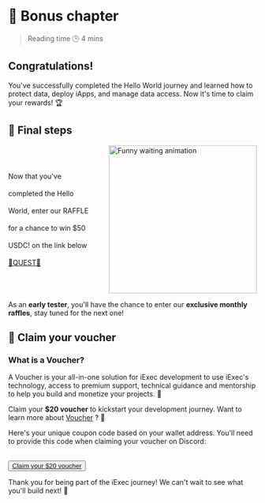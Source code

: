 # 🎉 Bonus chapter

> Reading time 🕒 4 mins

<div class="hero">
  <div class="hero-content">
    <h2>Congratulations!</h2>
    <p>You've successfully completed the Hello World journey and learned how to protect data, deploy iApps, and manage data access. Now it's time to claim your rewards! 🏆</p>
  </div>
</div>

## 🏁 Final steps

<div style="display: flex; align-items: center; gap: 2rem;">
  <div style="flex: 1;line-height: 2.5" class="p-6 space-y-4 text-lg font-medium text-center">
    Now that you've completed the Hello World, enter our RAFFLE for a chance to win $50 USDC! on the link below 
    <br>
   <a href="https://app.galxe.com/quest/iExec/GCUFEtp2kt" target="_blank">🎉QUEST🎉</a>
  </div>
  <div style="flex: 1; display: flex; justify-content: center;">
    <img src="https://media0.giphy.com/media/v1.Y2lkPTc5MGI3NjExenE3ZW42enUydnl5b2F3ZDcyNHZkdXF6bzFydjl6bmc4MzYydHRweSZlcD12MV9pbnRlcm5hbF9naWZfYnlfaWQmY3Q9Zw/g9582DNuQppxC/giphy.gif" alt="Funny waiting animation" width="300" height="300" />
  </div>
</div>

<div class="solution-note">
  <p>As an <strong>early tester</strong>, you'll have the chance to enter our <strong>exclusive monthly
raffles</strong>, stay tuned for the next one!</p>
</div>

## 🎁 Claim your voucher

<div>
  <h3>What is a Voucher?</h3>
  <p>A Voucher is your all-in-one solution for iExec development to use iExec's technology, access to premium support, technical guidance and mentorship to help you build and monetize your projects. 🚀</p>
  <p>Claim your <strong>$20 voucher</strong> to kickstart your development journey. Want to learn more about <a href="https://www.iex.ec/voucher" target="_blank">Voucher</a> ? 🎁</p>
</div>

<div class="coupon-section">
  <p>Here's your unique coupon code based on your wallet address. You'll need to provide this code when claiming your voucher on Discord:</p>
  <ClientOnly>
    <CouponCode />
  </ClientOnly>
</div>

<br>

<button>
  <a href="https://www.iex.ec/voucher" class="yellow-button" target="_blank" data-track="claimVoucher"
>
    Claim your $20 voucher
  </a>
</button>

<div class="solution-note green">
  <p>Thank you for being part of the iExec journey! We can't wait to see what you'll build next! 🚀</p>
</div>

<style>

</style>
